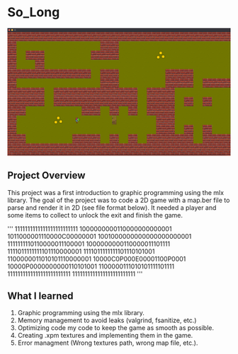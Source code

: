 # So_Long
![Alt text](./eximg.jpg?raw=true "Optional Title")
## Project Overview

This project was a first introduction to graphic programming using the mlx library. The goal of the project was to code a 2D game with a map.ber file to parse and render it in 2D (see file format below). It needed a player and some items to collect to unlock the exit and finish the game.

'''
1111111111111111111111111
1000000000110000000000001
1011000001110000C00000001
1001000000000000000000001
1111111110110000011100001
1000000000110000011101111
1111011111111101110000001
1111011111111101110101001
1100000011010101110000001
10000C0P000E00001100P0001
10000P0000000000110101001
1100000111010101111101111
1111111111111111111111111
1111111111111111111111111
'''

## What I learned

1. Graphic programming using the mlx library.
2. Memory management to avoid leaks (valgrind, fsanitize, etc.)
3. Optimizing code my code to keep the game as smooth as possible.
4. Creating .xpm textures and implementing them in the game.
5. Error managment (Wrong textures path, wrong map file, etc.).
